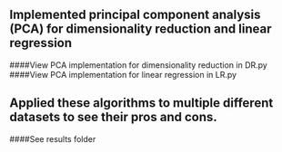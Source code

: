## Implemented principal component analysis (PCA) for dimensionality reduction and linear regression 
####View PCA implementation for dimensionality reduction in DR.py 
####View PCA implementation for linear regression in LR.py
## Applied these algorithms to multiple different datasets to see their pros and cons.
####See results folder
